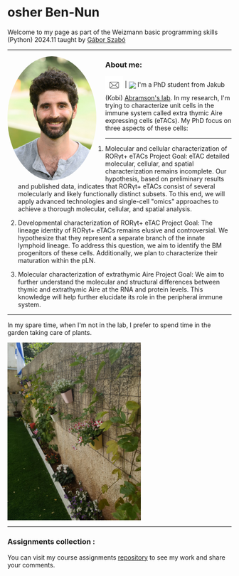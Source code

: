# osher Ben-Nun
Welcome to my page as part of the Weizmann basic programming skills (Python) 2024.11 taught by [Gábor Szabó](https://szabgab.com/)

---
<img src="/pictures/my_pic.jpg" width="200" align="left" style="border-radius: 50%; margin-right: 20px;">

### About me:
[<img src="/pictures/email-icon.jpg" width="40" align="center">](Osher.ben-nun@weizmann.ac.il) | [<img src="/pictures/github-icon.jpg" width="40" align="center">](https://github.com/O-BN)
I'm a PhD student from Jakub (Kobi) [Abramson's lab](https://www.weizmann.ac.il/dept/irb/abramson/).
  In my research, I'm trying to characterize unit cells in the immune system called extra thymic Aire expressing cells (eTACs).
My PhD focus on three aspects of these cells:

---------
1.	Molecular and cellular characterization of RORγt+ eTACs 
Project Goal: eTAC detailed molecular, cellular, and spatial characterization remains incomplete. Our hypothesis, based on preliminary results and published data, indicates that RORγt+ eTACs consist of several molecularly and likely functionally distinct subsets. To this end, we will apply advanced technologies and single-cell "omics" approaches to achieve a thorough molecular, cellular, and spatial analysis.

2.	Developmental characterization of RORγt+ eTAC
Project Goal: The lineage identity of RORγt+ eTACs remains elusive and controversial. We hypothesize that they represent a separate branch of the innate lymphoid lineage. To address this question, we aim to identify the BM progenitors of these cells. Additionally, we plan to characterize their maturation within the pLN.

3.	Molecular characterization of extrathymic Aire
Project Goal: We aim to further understand the molecular and structural differences between thymic and extrathymic Aire at the RNA and protein levels. This knowledge will help further elucidate its role in the peripheral immune system.
---

  In my spare time, when I'm not in the lab, I prefer to spend time in the garden taking care of plants.
  
  <img src="/pictures/my_garden.jpeg" width="300" align="center">

  ---
  
### Assignments collection :
You can visit my course assignments [repository](https://github.com/O-BN/python-assignments) to see my work and share your comments. 
